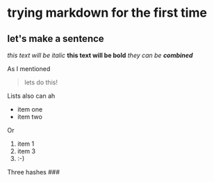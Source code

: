 # trying markdown for the first time

## let's make a sentence
*this text will be italic*
**this text will be bold**
*they can be **combined***

As I mentioned
> lets do this!

Lists also can ah
* item one
* item two

Or

1. item 1
2. item 3
3. :-)

Three hashes
\###